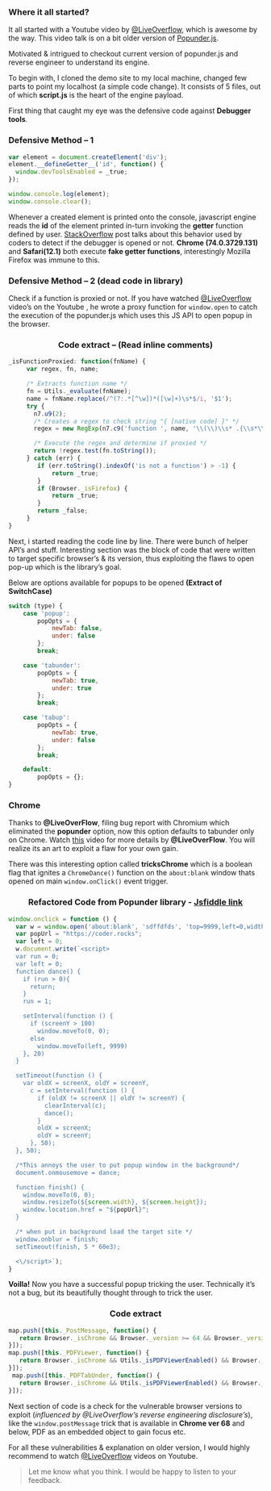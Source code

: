 ### Where it all started?

It all started with a Youtube video by [@LiveOverflow](https://twitter.com/LiveOverflow), which is awesome by the way. This video talk is on a bit older version of [Popunder.js](https://popunderjs.com/).

Motivated & intrigued to checkout current version of popunder.js and reverse engineer to understand its engine.

To begin with, I cloned the demo site to my local machine, changed few parts to point my localhost (a simple code change). It consists of 5 files, out of which **script.js** is the heart of the engine payload.

First thing that caught my eye was the defensive code against **Debugger tools**. 

### Defensive Method – 1

```js
var element = document.createElement('div');
element.__defineGetter__('id', function() {
  window.devToolsEnabled = _true;
});

window.console.log(element);
window.console.clear();
```

Whenever a created element is printed onto the console, javascript engine reads the **id** of the element printed in-turn invoking the **getter** function defined by user. [StackOverflow](https://stackoverflow.com/a/36391435/1848109) post talks about this behavior used by coders to detect if the debugger is opened or not. **Chrome (74.0.3729.131)** and **Safari(12.1)** both execute **fake getter functions**, interestingly Mozilla Firefox was immune to this.

### Defensive Method – 2 (dead code in library)
Check if a function is proxied or not. If you have watched [@LiveOverflow](https://twitter.com/LiveOverflow) video’s on the Youtube , he wrote a proxy function for `window.open` to catch the execution of the popunder.js which uses this JS API to open popup in the browser.

<h3 align="center">Code extract – (Read inline comments)</h3>

```js
_isFunctionProxied: function(fnName) {
     var regex, fn, name;

     /* Extracts function name */
     fn = Utils._evaluate(fnName);
     name = fnName.replace(/^(?:.*[^\w])*([\w]+)\s*$/i, '$1');
     try {
       n7.u9(2);
       /* Creates a regex to check string "{ [native code] }" */
       regex = new RegExp(n7.c9('function ', name, '\\(\\)\\s* .{\\s*\\[\\s*native code\\s*\\]\\s*}'), 'im');

       /* Execute the regex and determine if proxied */
       return !regex.test(fn.toString());
     } catch (err) {
        if (err.toString().indexOf('is not a function') > -1) {
            return _true;
        }
        if (Browser._isFirefox) {
            return _true;
        }
        return _false;
     }
}
```

Next, i started reading the code line by line. There were bunch of helper API’s and stuff. Interesting section was the block of code that were written to target  specific browser’s & its version, thus exploiting the flaws to open pop-up which is the library’s goal.

Below are options available for popups to be opened **(Extract of SwitchCase)**

```js
switch (type) {
    case 'popup':
        popOpts = {
            newTab: false,
            under: false
        };
        break;

    case 'tabunder':
        popOpts = {
            newTab: true,
            under: true
        };
        break;

    case 'tabup':
        popOpts = {
            newTab: true,
            under: false
        };
        break;

    default:
        popOpts = {};
}
```

### Chrome
Thanks to **@LiveOverFlow**, filing bug report with Chromium which eliminated the **popunder** option, now this option defaults to tabunder only on Chrome. Watch [this](https://www.youtube.com/watch?v=PPzRcZLNCPY) video for more details by **@LiveOverFlow**. You will realize its an art to exploit a flaw for your own gain.

There was this interesting option called **tricksChrome** which is a boolean flag that ignites a `ChromeDance()` function on the `about:blank` window thats opened on main `window.onClick()` event trigger.

<h3 align="center">Refactored Code from Popunder library - <a href="https://jsfiddle.net/xvmp45we/" target="_blank">Jsfiddle link</a></h3>

```js
window.onclick = function () {
  var w = window.open('about:blank', 'sdffdfds', 'top=9999,left=0,width=100,height=100');
  var popUrl = "https://coder.rocks";
  var left = 0;
  w.document.write(`<script>
  var run = 0;
  var left = 0;
  function dance() {
    if (run > 0){
      return;
    }
    run = 1;

    setInterval(function () {
      if (screenY > 100) 
        window.moveTo(0, 0);
      else 
        window.moveTo(left, 9999)
    }, 20)
  }

  setTimeout(function () {
    var oldX = screenX, oldY = screenY,
      c = setInterval(function () {
        if (oldX != screenX || oldY != screenY) {
          clearInterval(c); 
          dance();
        } 
        oldX = screenX; 
        oldY = screenY;
      }, 50);
  }, 50);

  /*This annoys the user to put popup window in the background*/
  document.onmousemove = dance; 

  function finish() {
    window.moveTo(0, 0);
    window.resizeTo(${screen.width}, ${screen.height});
    window.location.href = "${popUrl}";
  }

  /* when put in background load the target site */
  window.onblur = finish;
  setTimeout(finish, 5 * 60e3);

  <\/script>`);
}
```

**Voilla!** Now you have a successful popup tricking the user.
Technically it’s not a bug, but its beautifully thought through to trick the user.

<h3 align="center">Code extract</h3>

```js
map.push([this._PostMessage, function() {
   return Browser._isChrome && Browser._version >= 64 && Browser._version < 67;
}]);
map.push([this._PDFViewer, function() {
   return Browser._isChrome && Utils._isPDFViewerEnabled() && Browser._isWin && Browser._version >= 43 && Browser._version < 64;
}]);
 map.push([this._PDFTabUnder, function() {
   return Browser._isChrome && Utils._isPDFViewerEnabled() && Browser._isMac && Browser._version >= 49 && Browser._version < 64;
}]);
```

Next section of code is a check for the vulnerable browser versions to exploit (<i>influenced by @LiveOverflow’s reverse engineering disclosure’s</i>), like the `window.postMessage` trick that is available in **Chrome ver 68** and below, PDF as an embedded object to gain focus etc.

For all these vulnerabilities & explanation on older version, I would highly recommend to watch [@LiveOverflow](https://www.youtube.com/c/LiveOverflow) videos on Youtube.

> Let me know what you think. I would be happy to listen to your feedback.